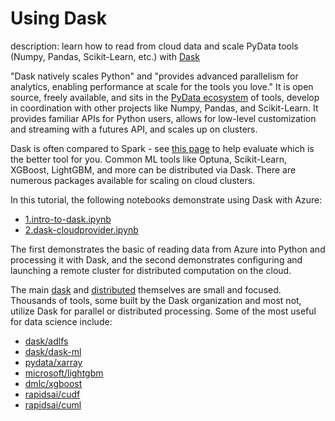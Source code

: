 # Using Dask

description: learn how to read from cloud data and scale PyData tools (Numpy, Pandas, Scikit-Learn, etc.) with [Dask](https://dask.org)

"Dask natively scales Python" and "provides advanced parallelism for analytics, enabling performance at scale for the tools you love." It is open source, freely available, and sits in the [PyData ecosystem](https://github.com/pydata) of tools, develop in coordination with other projects like Numpy, Pandas, and Scikit-Learn. It provides familiar APIs for Python users, allows for low-level customization and streaming with a futures API, and scales up on clusters.

Dask is often compared to Spark - see [this page](https://docs.dask.org/en/latest/spark.html) to help evaluate which is the better tool for you. Common ML tools like Optuna, Scikit-Learn, XGBoost, LightGBM, and more can be distributed via Dask. There are numerous packages available for scaling on cloud clusters.

In this tutorial, the following notebooks demonstrate using Dask with Azure:

- [1.intro-to-dask.ipynb](1.intro-to-dask.ipynb)
- [2.dask-cloudprovider.ipynb](2.dask-cloudprovider.ipynb)

The first demonstrates the basic of reading data from Azure into Python and processing it with Dask, and the second demonstrates configuring and launching a remote cluster for distributed computation on the cloud.

The main [dask](https://github.com/dask/dask) and [distributed](https://github.com/dask/distributed) themselves are small and focused. Thousands of tools, some built by the Dask organization and most not, utilize Dask for parallel or distributed processing. Some of the most useful for data science include:

- [dask/adlfs](https://github.com/dask/adlfs)
- [dask/dask-ml](https://github.com/dask/dask-ml)
- [pydata/xarray](https://github.com/pydata/xarray)
- [microsoft/lightgbm](https://github.com/microsoft/lightgbm)
- [dmlc/xgboost](https://github.com/dmlc/xgboost)
- [rapidsai/cudf](https://github.com/rapidsai/cudf)
- [rapidsai/cuml](https://github.com/rapidsai/cuml)
